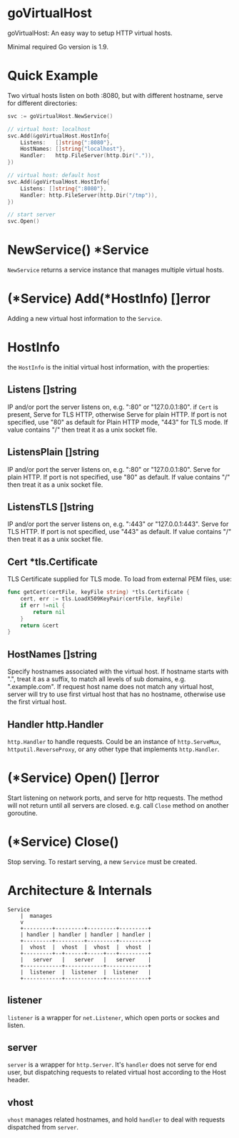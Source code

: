 # goVirtualHost
goVirtualHost: An easy way to setup HTTP virtual hosts.

Minimal required Go version is 1.9.

# Quick Example
Two virtual hosts listen on both :8080, but with different hostname, serve for different directories:
```go
svc := goVirtualHost.NewService()

// virtual host: localhost
svc.Add(&goVirtualHost.HostInfo{
    Listens:   []string{":8080"},
    HostNames: []string{"localhost"},
    Handler:   http.FileServer(http.Dir(".")),
})

// virtual host: default host
svc.Add(&goVirtualHost.HostInfo{
    Listens: []string{":8080"},
    Handler: http.FileServer(http.Dir("/tmp")),
})

// start server
svc.Open()
```

# NewService() *Service
`NewService` returns a service instance that manages multiple virtual hosts.

# (*Service) Add(*HostInfo) []error
Adding a new virtual host information to the `Service`.

# HostInfo
the `HostInfo` is the initial virtual host information, with the properties:

## Listens []string
IP and/or port the server listens on, e.g. ":80" or "127.0.0.1:80".
if `Cert` is present, Serve for TLS HTTP, otherwise Serve for plain HTTP.
If port is not specified, use "80" as default for Plain HTTP mode, "443" for TLS mode.
If value contains "/" then treat it as a unix socket file.

## ListensPlain []string
IP and/or port the server listens on, e.g. ":80" or "127.0.0.1:80".
Serve for plain HTTP.
If port is not specified, use "80" as default.
If value contains "/" then treat it as a unix socket file.

## ListensTLS []string
IP and/or port the server listens on, e.g. ":443" or "127.0.0.1:443".
Serve for TLS HTTP.
If port is not specified, use "443" as default.
If value contains "/" then treat it as a unix socket file.

## Cert *tls.Certificate
TLS Certificate supplied for TLS mode. To load from external PEM files, use:
```go
func getCert(certFile, keyFile string) *tls.Certificate {
    cert, err := tls.LoadX509KeyPair(certFile, keyFile)
    if err !=nil {
        return nil
    }
    return &cert
}
```

## HostNames []string
Specify hostnames associated with the virtual host.
If hostname starts with ".", treat it as a suffix, to match all levels of sub domains, e.g. ".example.com".
If request host name does not match any virtual host,
server will try to use first virtual host that has no hostname,
otherwise use the first virtual host.

## Handler http.Handler
`http.Handler` to handle requests.
Could be an instance of `http.ServeMux`, `httputil.ReverseProxy`, or any other type that implements `http.Handler`.

# (*Service) Open() []error
Start listening on network ports, and serve for http requests. The method will not return until all servers are closed.
e.g. call `Close` method on another goroutine.

# (*Service) Close()
Stop serving. To restart serving, a new `Service` must be created.

# Architecture & Internals
```
Service
    |  manages
    v
    +---------+---------+---------+---------+
    | handler | handler | handler | handler |
    +---------+---------+---------+---------+
    |  vhost  |  vhost  |  vhost  |  vhost  |
    +---------+--+------+-----+---+---------+
    |   server   |   server   |   server    |
    +------------+------------+-------------+
    |  listener  |  listener  |  listener   |
    +------------+------------+-------------+
```

## listener
`listener` is a wrapper for `net.Listener`, which open ports or sockes and listen.

## server
`server` is a wrapper for `http.Server`. It's `handler` does not serve for end user,
but dispatching requests to related virtual host according to the Host header.

## vhost
`vhost` manages related hostnames, and hold `handler` to deal with requests dispatched from `server`.
